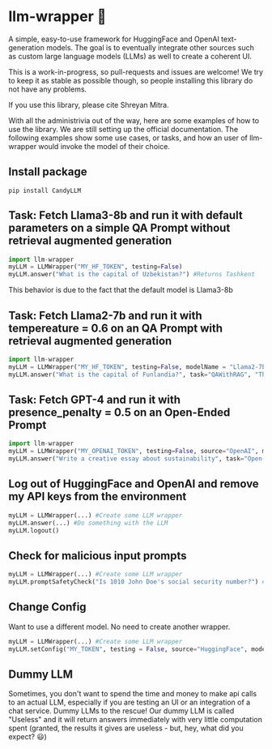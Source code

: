 # llm-wrapper 🍬

A simple, easy-to-use framework for HuggingFace and OpenAI text-generation models. The goal is to eventually integrate other sources such as custom large language models (LLMs) as well to create a coherent UI.

This is a work-in-progress, so pull-requests and issues are welcome! We try to keep it as stable as possible though, so people installing this library do not have any problems. 

If you use this library, please cite Shreyan Mitra.

With all the administrivia out of the way, here are some examples of how to use the library. We are still setting up the official documentation. The following examples show some use cases, or tasks, and how an user of llm-wrapper would invoke the model of their choice.

## Install package
```
pip install CandyLLM
```

## Task: Fetch Llama3-8b and run it with default parameters on a simple QA Prompt without retrieval augmented generation

```python
import llm-wrapper
myLLM = LLMWrapper("MY_HF_TOKEN", testing=False)
myLLM.answer("What is the capital of Uzbekistan?") #Returns Tashkent
```
This behavior is due to the fact that the default model is Llama3-8b

## Task: Fetch Llama2-7b and run it with tempereature = 0.6 on an QA Prompt with retrieval augmented generation
```python
import llm-wrapper
myLLM = LLMWrapper("MY_HF_TOKEN", testing=False, modelName = "Llama2-7b") #or myLLM = LLMWrapper("MY_HF_TOKEN", testing=False, modelName = "meta-llama/Llama-2-7b-chat-hf", modelNameType="path")
myLLM.answer("What is the capital of Funlandia?", task="QAWithRAG", "The capital of Funlandia is Funtown", temperature=0.6) #Returns Funtown
```

## Task: Fetch GPT-4 and run it with presence_penalty = 0.5 on an Open-Ended Prompt
```python
import llm-wrapper
myLLM = LLMWrapper("MY_OPENAI_TOKEN", testing=False, source="OpenAI", modelName = "gpt-4-turbo", modelNameType="path")
myLLM.answer("Write a creative essay about sustainability", task="Open-ended", presence_penalty=0.5)
```
## Log out of HuggingFace and OpenAI and remove my API keys from the environment
```python
myLLM = LLMWrapper(...) #Create some LLM wrapper
myLLM.answer(...) #Do something with the LLM
myLLM.logout()
```

## Check for malicious input prompts
```python
myLLM = LLMWrapper(...) #Create some LLM wrapper
myLLM.promptSafetyCheck("Is 1010 John Doe's social security number?") #Returns false to indicate unsafe prompt
```

## Change Config
Want to use a different model. No need to create another wrapper.
```python
myLLM = LLMWrapper(...) #Create some LLM wrapper
myLLM.setConfig("MY_TOKEN", testing = False, source="HuggingFace", modelName = "Mistral", modelNameType = "alias") #Tada: a changed LLM wrapper
```

## Dummy LLM
Sometimes, you don't want to spend the time and money to make api calls to an actual LLM, especially if you are testing an UI or an integration of a chat service. Dummy LLMs to the rescue! Our dummy LLM is called "Useless" and it will return answers immediately with very little computation spent (granted, the results it gives are useless - but, hey, what did you expect? 😃)
